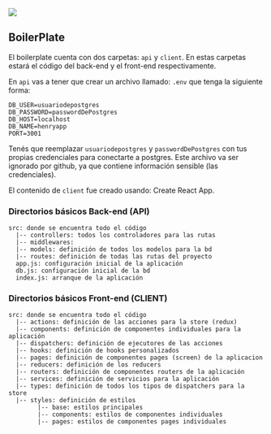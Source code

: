 <p align='left'>
    <img src='https://static.wixstatic.com/media/85087f_0d84cbeaeb824fca8f7ff18d7c9eaafd~mv2.png/v1/fill/w_160,h_30,al_c,q_85,usm_0.66_1.00_0.01/Logo_completo_Color_1PNG.webp' </img>
</p>

## BoilerPlate

El boilerplate cuenta con dos carpetas: `api` y `client`. En estas carpetas estará el código del back-end y el front-end respectivamente.

En `api` vas a tener que crear un archivo llamado: `.env` que tenga la siguiente forma:

```
DB_USER=usuariodepostgres
DB_PASSWORD=passwordDePostgres
DB_HOST=localhost
DB_NAME=henryapp
PORT=3001
```

Tenés que reemplazar `usuariodepostgres` y `passwordDePostgres` con tus propias credenciales para conectarte a postgres. Este archivo va ser ignorado por github, ya que contiene información sensible (las credenciales).

El contenido de `client` fue creado usando: Create React App.

### Directorios básicos Back-end (API)
````
src: donde se encuentra todo el código
  |-- controllers: todos los controladores para las rutas
  |-- middlewares: 
  |-- models: definición de todos los modelos para la bd
  |-- routes: definición de todas las rutas del proyecto
  app.js: configuración inicial de la aplicación
  db.js: configuración inicial de la bd
  index.js: arranque de la aplicación
````
### Directorios básicos Front-end (CLIENT)
````
src: donde se encuentra todo el código
  |-- actions: definición de las acciones para la store (redux)
  |-- components: definición de componentes individuales para la aplicación
  |-- dispatchers: definición de ejecutores de las acciones
  |-- hooks: definición de hooks personalizados
  |-- pages: definición de componentes pages (screen) de la aplicacion
  |-- reducers: definición de los reducers
  |-- routers: definición de componentes routers de la aplicación
  |-- services: definición de servicios para la aplicación
  |-- types: definición de todos los tipos de dispatchers para la store
  |-- styles: definición de estilos  
        |-- base: estilos principales
        |-- components: estilos de componentes individuales
        |-- pages: estilos de componentes pages individuales
````
